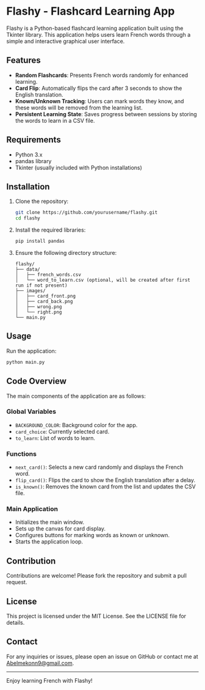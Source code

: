 # Flashy - Flashcard Learning App

Flashy is a Python-based flashcard learning application built using the Tkinter library. This application helps users learn French words through a simple and interactive graphical user interface.

## Features

- **Random Flashcards**: Presents French words randomly for enhanced learning.
- **Card Flip**: Automatically flips the card after 3 seconds to show the English translation.
- **Known/Unknown Tracking**: Users can mark words they know, and these words will be removed from the learning list.
- **Persistent Learning State**: Saves progress between sessions by storing the words to learn in a CSV file.

## Requirements

- Python 3.x
- pandas library
- Tkinter (usually included with Python installations)

## Installation

1. Clone the repository:
   ```bash
   git clone https://github.com/yourusername/flashy.git
   cd flashy
   ```

2. Install the required libraries:
   ```bash
   pip install pandas
   ```

3. Ensure the following directory structure:
   ```
   flashy/
   ├── data/
   │   ├── french_words.csv
   │   └── word_to_learn.csv (optional, will be created after first run if not present)
   ├── images/
   │   ├── card_front.png
   │   ├── card_back.png
   │   ├── wrong.png
   │   └── right.png
   └── main.py
   ```

## Usage

Run the application:
```bash
python main.py
```

## Code Overview

The main components of the application are as follows:

### Global Variables
- `BACKGROUND_COLOR`: Background color for the app.
- `card_choice`: Currently selected card.
- `to_learn`: List of words to learn.

### Functions
- `next_card()`: Selects a new card randomly and displays the French word.
- `flip_card()`: Flips the card to show the English translation after a delay.
- `is_known()`: Removes the known card from the list and updates the CSV file.

### Main Application
- Initializes the main window.
- Sets up the canvas for card display.
- Configures buttons for marking words as known or unknown.
- Starts the application loop.

## Contribution

Contributions are welcome! Please fork the repository and submit a pull request.

## License

This project is licensed under the MIT License. See the LICENSE file for details.

## Contact

For any inquiries or issues, please open an issue on GitHub or contact me at Abelmekonn9@gmail.com.

---

Enjoy learning French with Flashy!
